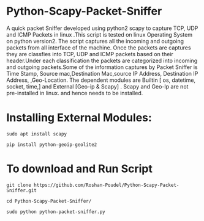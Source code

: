 # Python-Scapy-Packet-Sniffer
A quick packet Sniffer developed using python2 scapy to capture TCP, UDP and ICMP Packets in linux .This script is tested on linux Operating System on python version2. The script captures all the incoming and outgoing packets from all interface of the machine. Once the packets are captures they are classfies into TCP, UDP and ICMP packets based on their header.Under each classification the packets are categorized into incoming and outgoing packets.Some of the information captures by Packet Sniffer is Time Stamp, Source mac,Destination Mac,source IP Address, Destination IP Address, 
,Geo-Location. The dependent modules are Builtin [ os, datetime, socket, time,] and External [Geo-ip & Scapy] . Scapy and Geo-Ip are not pre-installed in linux.
and hence needs to be installed.

# Installing External Modules:   
```
sudo apt install scapy  
```
```
pip install python-geoip-geolite2  
```

# To download and Run Script
```
git clone https://github.com/Roshan-Poudel/Python-Scapy-Packet-Sniffer.git  
```
```
cd Python-Scapy-Packet-Sniffer/  
```
```
sudo python python-packet-sniffer.py       
```

